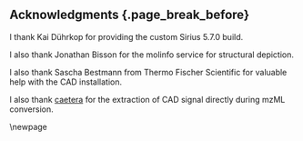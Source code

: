 ## Acknowledgments {.page_break_before}

I thank Kai Dührkop for providing the custom Sirius 5.7.0 build.

I also thank Jonathan Bisson for the molinfo service for structural depiction.

I also thank Sascha Bestmann from Thermo Fischer Scientific for valuable help with the CAD installation.

I also thank [caetera](https://github.com/caetera) for the extraction of CAD signal directly during mzML conversion. 

\newpage